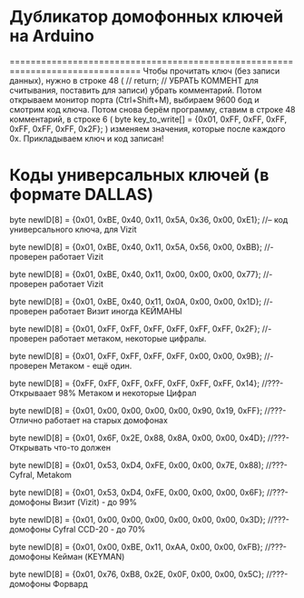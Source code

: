 # Дубликатор домофонных ключей на Arduino
===============================================================================
Чтобы прочитать ключ (без записи данных), нужно в строке 48 ( // return; // УБРАТЬ КОММЕНТ для считывания, поставить для записи) убрать комментарий. Потом открываем монитор порта (Ctrl+Shift+M), выбираем 9600 бод и смотрим код ключа.
Потом снова берём программу, ставим в строке 48 комментарий, в строке 6 (  byte key_to_write[] = {0x01, 0xFF, 0xFF, 0xFF, 0xFF, 0xFF, 0xFF, 0x2F}; ) изменяем значения, которые после каждого 0x. Прикладываем ключ и код записан!
# Коды универсальных ключей (в формате DALLAS)

byte newID[8] = {0x01, 0xBE, 0x40, 0x11, 0x5A, 0x36, 0x00, 0xE1}; //– код универсального ключа, для Vizit    

byte newID[8] = {0x01, 0xBE, 0x40, 0x11, 0x5A, 0x56, 0x00, 0xBB}; //- проверен работает Vizit     

byte newID[8] = {0x01, 0xBE, 0x40, 0x11, 0x00, 0x00, 0x00, 0x77}; //- проверен работает Vizit    

byte newID[8] = {0x01, 0xBE, 0x40, 0x11, 0x0A, 0x00, 0x00, 0x1D}; //- проверен работает Визит иногда КЕЙМАНЫ     

byte newID[8] = {0x01, 0xFF, 0xFF, 0xFF, 0xFF, 0xFF, 0xFF, 0x2F}; //- проверен работает метаком, некоторые цифралы.     

byte newID[8] = {0x01, 0xFF, 0xFF, 0xFF, 0xFF, 0x00, 0x00, 0x9B}; //- проверен Метаком - ещё один.     

byte newID[8] = {0xFF, 0xFF, 0xFF, 0xFF, 0xFF, 0xFF, 0xFF, 0x14}; //???-Открываает 98% Метаком и некоторые Цифрал     

byte newID[8] = {0x01, 0x00, 0x00, 0x00, 0x00, 0x90, 0x19, 0xFF}; //???-Отлично работает на старых домофонах     

byte newID[8] = {0x01, 0x6F, 0x2E, 0x88, 0x8A, 0x00, 0x00, 0x4D}; //???-Открывать что-то должен     

byte newID[8] = {0x01, 0x53, 0xD4, 0xFE, 0x00, 0x00, 0x7E, 0x88); //???-Cyfral, Metakom     

byte newID[8] = {0x01, 0x53, 0xD4, 0xFE, 0x00, 0x00, 0x00, 0x6F}; //???-домофоны Визит (Vizit) - до 99%   

byte newID[8] = {0x01, 0x00, 0x00, 0x00, 0x00, 0x00, 0x00, 0x3D}; //???-домофоны Cyfral CCD-20 - до 70%     

byte newID[8] = {0x01, 0x00, 0xBE, 0x11, 0xAA, 0x00, 0x00, 0xFB}; //???-домофоны Кейман (KEYMAN)     

byte newID[8] = {0x01, 0x76, 0xB8, 0x2E, 0x0F, 0x00, 0x00, 0x5C}; //???-домофоны Форвард
